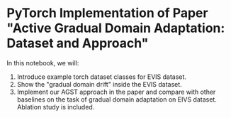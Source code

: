 # PyTorch Implementation of Paper "Active Gradual Domain Adaptation: Dataset and Approach"

In this notebook, we will:
1. Introduce example torch dataset classes for EVIS dataset.
2. Show the "gradual domain drift" inside the EVIS dataset.
3. Implement our AGST approach in the paper and compare with other baselines on the task of gradual domain adaptation on EIVS dataset. Ablation study is included.

